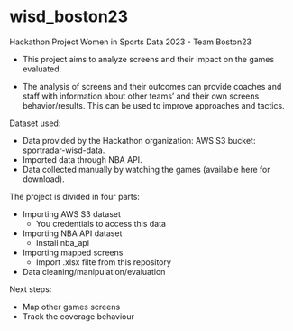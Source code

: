 # wisd_boston23
Hackathon Project Women in Sports Data 2023 - Team Boston23

- This project aims to analyze screens and their impact on the games evaluated.

- The analysis of screens and their outcomes can provide coaches and staff with information about other teams’ and their own screens behavior/results. This can be used to improve approaches and tactics.

Dataset used:
- Data provided by the Hackathon organization: AWS S3 bucket: sportradar-wisd-data.
- Imported data through NBA API.
- Data collected manually by watching the games (available here for download).

The project is divided in four parts:
- Importing AWS S3 dataset
  - You credentials to access this data
- Importing NBA API dataset
  - Install nba_api
- Importing mapped screens 
  - Import .xlsx filte from this repository
- Data cleaning/manipulation/evaluation

Next steps:
- Map other games screens
- Track the coverage behaviour
